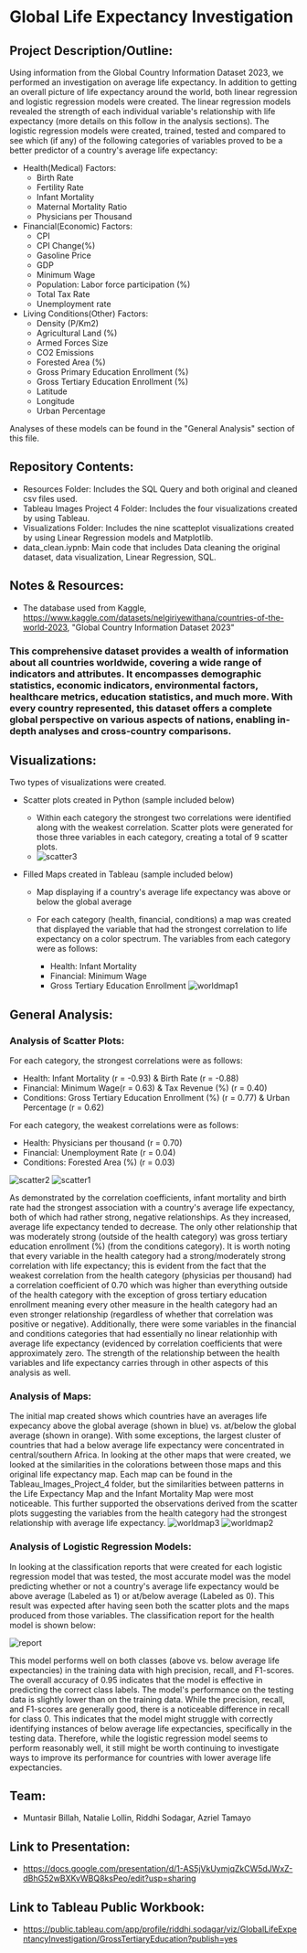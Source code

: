 # Global Life Expectancy Investigation

## Project Description/Outline:
Using information from the Global Country Information Dataset 2023, we performed an investigation on average life expectancy.  In addition to getting an overall picture of life expectancy around the world, both linear regression and logistic regression models were created.  The linear regression models revealed the strength of each individual variable's relationship with life expectancy (more details on this follow in the analysis sections).  The logistic regression models were created, trained, tested and compared to see which (if any) of the following categories of variables proved to be a better predictor of a country's average life expectancy:

- Health(Medical) Factors:
    - Birth Rate 
    - Fertility Rate
    - Infant Mortality
    - Maternal Mortality Ratio 
    - Physicians per Thousand
- Financial(Economic) Factors:
    - CPI 
    - CPI Change(%) 
    - Gasoline Price
    - GDP
    - Minimum Wage
    - Population: Labor force participation (%) 
    - Total Tax Rate
    - Unemployment rate
- Living Conditions(Other) Factors:
    - Density (P/Km2)
    - Agricultural Land (%)
    - Armed Forces Size
    - CO2 Emissions
    - Forested Area (%)
    - Gross Primary Education Enrollment (%)
    - Gross Tertiary Education Enrollment (%)
    - Latitude 
    - Longitude
    - Urban Percentage



Analyses of these models can be found in the "General Analysis" section of this file.
## Repository Contents:
- Resources Folder: Includes the SQL Query and both original and cleaned csv files used.
- Tableau Images Project 4 Folder: Includes the four visualizations created by using Tableau.
- Visualizations Folder: Includes the nine scatteplot visualizations created by using Linear Regression models and Matplotlib.
- data_clean.iypnb: Main code that includes Data cleaning the original dataset, data visualization, Linear Regression, SQL.

## Notes & Resources: 
- The database used from Kaggle, https://www.kaggle.com/datasets/nelgiriyewithana/countries-of-the-world-2023, "Global Country Information Dataset 2023"
### This comprehensive dataset provides a wealth of information about all countries worldwide, covering a wide range of indicators and attributes. It encompasses demographic statistics, economic indicators, environmental factors, healthcare metrics, education statistics, and much more. With every country represented, this dataset offers a complete global perspective on various aspects of nations, enabling in-depth analyses and cross-country comparisons.

## Visualizations: 

Two types of visualizations were created.
- Scatter plots created in Python (sample included below)
    - Within each category the strongest two correlations were identified along with the weakest correlation.  Scatter plots were generated for those three variables in each category, creating a total of 9 scatter plots.
    - ![scatter3](Visualizations/LEScatter_0.png)

- Filled Maps created in Tableau (sample included below)
    - Map displaying if a country's average life expectancy was above or below the global average
    - For each category (health, financial, conditions) a map was created that displayed the variable that had the strongest correlation to life expectancy on a color spectrum.  The variables from each category were as follows:

        - Health: Infant Mortality
        - Financial: Minimum Wage
        - Gross Tertiary Education Enrollment
    ![worldmap1](Tableau_Images_Project_4/Gross_Tertiary_Education.png)

## General Analysis:

### Analysis of Scatter Plots:

For each category, the strongest correlations were as follows:
- Health: Infant Mortality (r = -0.93) & Birth Rate (r = -0.88)
- Financial: Minimum Wage(r = 0.63) & Tax Revenue (%) (r = 0.40)
- Conditions: Gross Tertiary Education Enrollment (%) (r = 0.77) & Urban Percentage (r = 0.62)
  

For each category, the weakest correlations were as follows:
- Health: Physicians per thousand (r = 0.70)
- Financial: Unemployment Rate (r = 0.04)
- Conditions: Forested Area (%) (r = 0.03)

![scatter2](Visualizations/LEScatter1.png)
![scatter1](Visualizations/LEScatter0.png)

  As demonstrated by the correlation coefficients, infant mortality and birth rate had the strongest association with a country's average life expectancy, both of which had rather strong, negative relationships.  As they increased, average life expectancy tended to decrease.  The only other relationship that was moderately strong (outside of the health category) was gross tertiary education enrollment (%) (from the conditions category).  It is worth noting that every variable in the health category had a strong/moderately strong correlation with life expectancy; this is evident from the fact that the weakest correlation from the health category (physicias per thousand) had a correlation coefficient of 0.70 which was higher than everything outside of the health category with the exception of gross tertiary education enrollment meaning every other measure in the health category had an even stronger relationship (regardless of whether that correlation was positive or negative).  Additionally, there were some variables in the financial and conditions categories that had essentially no linear relationhip with average life expectancy (evidenced by correlation coefficients that were approximately zero.  The strength of the relationship between the health variables and life expectancy carries through in other aspects of this analysis as well.

### Analysis of Maps: 

The initial map created shows which countries have an averages life expecancy above the global average (shown in blue) vs. at/below the global average (shown in orange).  With some exceptions, the largest cluster of countries that had a below average life expectancy were concentrated in central/southern Africa.  In looking at the other maps that were created, we looked at the similarities in the colorations between those maps and this original life expectancy map.  Each map can be found in the Tableau_Images_Project_4 folder, but the similarities between patterns in the Life Expectancy Map and the Infant Mortality Map were most noticeable.  This further supported the observations derived from the scatter plots suggesting the variables from the health category had the strongest relationship with average life expectancy.
![worldmap3](Tableau_Images_Project_4/Life_Expectancy.png)
![worldmap2](Tableau_Images_Project_4/Infant_Mortality.png)


### Analysis of Logistic Regression Models: 

In looking at the classification reports that were created for each logistic regression model that was tested, the most accurate model was the model predicting whether or not a country's average life expectancy would be above average (Labeled as 1) or at/below average (Labeled as 0).  This result was expected after having seen both the scatter plots and the maps produced from those variables.  The classification report for the health model is shown below:

![report](Tableau_Images_Project_4/classification_report_health.png)

This model performs well on both classes (above vs. below average life expectancies) in the training data with high precision, recall, and F1-scores. The overall accuracy of 0.95 indicates that the model is effective in predicting the correct class labels.  The model's performance on the testing data is slightly lower than on the training data. While the precision, recall, and F1-scores are generally good, there is a noticeable difference in recall for class 0. This indicates that the model might struggle with correctly identifying instances of below average life expectancies, specifically in the testing data.  Therefore, while the logistic regression model seems to perform reasonably well, it still might be worth continuing to investigate ways to improve its performance for countries with lower average life expectancies.

## Team: 
- Muntasir Billah, Natalie Lollin, Riddhi Sodagar, Azriel Tamayo

## Link to Presentation: 
- https://docs.google.com/presentation/d/1-AS5jVkUymjqZkCW5dJWxZ-dBhG52wBXKvWBQ8ksPeo/edit?usp=sharing

## Link to Tableau Public Workbook: 
- https://public.tableau.com/app/profile/riddhi.sodagar/viz/GlobalLifeExpentancyInvestigation/GrossTertiaryEducation?publish=yes
